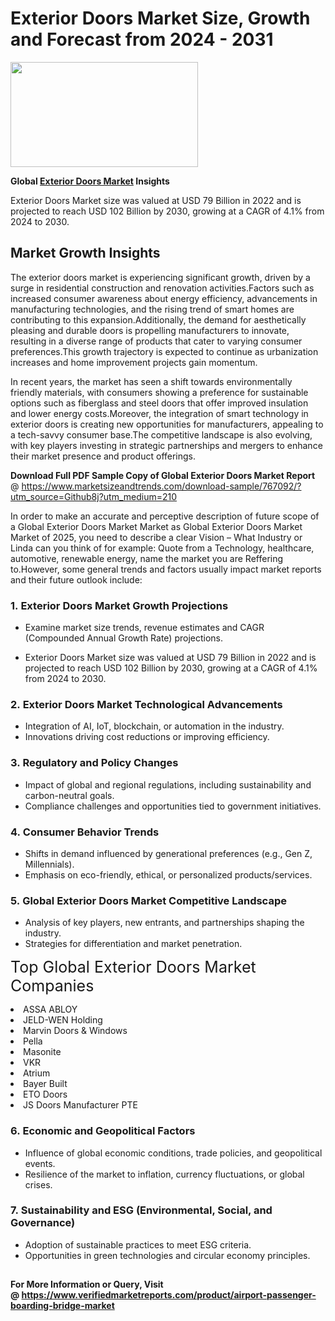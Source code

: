 <H1>Exterior Doors Market Size, Growth and Forecast from 2024 - 2031</H1><img class="aligncenter size-medium wp-image-584254" src="https://thirdeyenews.in/wp-content/uploads/2024/09/Global-Market-Research-300x168.jpeg" alt="" width="300" height="168" /><p><strong>Global&nbsp;<a href="https://www.marketsizeandtrends.com/download-sample/767092/?utm_source=Github8j?utm_medium=210">Exterior Doors Market</a> Insights</strong></p><p>Exterior Doors Market size was valued at USD 79 Billion in 2022 and is projected to reach USD 102 Billion by 2030, growing at a CAGR of 4.1% from 2024 to 2030.</p><p><h2>Market Growth Insights</h2> <p>The exterior doors market is experiencing significant growth, driven by a surge in residential construction and renovation activities.Factors such as increased consumer awareness about energy efficiency, advancements in manufacturing technologies, and the rising trend of smart homes are contributing to this expansion.Additionally, the demand for aesthetically pleasing and durable doors is propelling manufacturers to innovate, resulting in a diverse range of products that cater to varying consumer preferences.This growth trajectory is expected to continue as urbanization increases and home improvement projects gain momentum.</p> <p>In recent years, the market has seen a shift towards environmentally friendly materials, with consumers showing a preference for sustainable options such as fiberglass and steel doors that offer improved insulation and lower energy costs.Moreover, the integration of smart technology in exterior doors is creating new opportunities for manufacturers, appealing to a tech-savvy consumer base.The competitive landscape is also evolving, with key players investing in strategic partnerships and mergers to enhance their market presence and product offerings.</p> <p><span class=""><strong>Download Full PDF Sample Copy of Global Exterior Doors Market Report</strong> @ <a href="https://www.marketsizeandtrends.com/download-sample/767092/?utm_source=Github8j?utm_medium=210" target="_blank">https://www.marketsizeandtrends.com/download-sample/767092/?utm_source=Github8j?utm_medium=210</a></span></p><p>In order to make an accurate and perceptive description of future scope of a Global&nbsp;Exterior Doors Market Market as Global&nbsp;Exterior Doors Market Market of 2025, you need to describe a clear Vision &ndash; What Industry or Linda can you think of for example: Quote from a Technology, healthcare, automotive, renewable energy, name the market you are Reffering to.However, some general trends and factors usually impact market reports and their future outlook include:</p><h3>1.&nbsp;<strong>Exterior Doors Market Growth Projections</strong></h3><ul><li>Examine market size trends, revenue estimates and CAGR (Compounded Annual Growth Rate) projections.</li><li><p>Exterior Doors Market size was valued at USD 79 Billion in 2022 and is projected to reach USD 102 Billion by 2030, growing at a CAGR of 4.1% from 2024 to 2030.</p></li></ul><h3>2.&nbsp;<strong>Exterior Doors Market Technological Advancements</strong></h3><ul><li>Integration of AI, IoT, blockchain, or automation in the industry.</li><li>Innovations driving cost reductions or improving efficiency.</li></ul><h3>3.&nbsp;<strong>Regulatory and Policy Changes</strong></h3><ul><li>Impact of global and regional regulations, including sustainability and carbon-neutral goals.</li><li>Compliance challenges and opportunities tied to government initiatives.</li></ul><h3>4.&nbsp;<strong>Consumer Behavior Trends</strong></h3><ul><li>Shifts in demand influenced by generational preferences (e.g., Gen Z, Millennials).</li><li>Emphasis on eco-friendly, ethical, or personalized products/services.</li></ul><h3>5.&nbsp;<strong>Global Exterior Doors Market Competitive Landscape</strong></h3><ul><li>Analysis of key players, new entrants, and partnerships shaping the industry.</li><li>Strategies for differentiation and market penetration.</li></ul><p data-pm-slice="1 1 []"><span style="color: inherit; font-family: inherit; font-size: 25px;">Top Global Exterior Doors Market Companies</span></p><div class="" data-test-id=""><p><li>ASSA ABLOY</li><li> JELD-WEN Holding</li><li> Marvin Doors & Windows</li><li> Pella</li><li> Masonite</li><li> VKR</li><li> Atrium</li><li> Bayer Built</li><li> ETO Doors</li><li> JS Doors Manufacturer PTE</li></p></div><h3>6.&nbsp;<strong>Economic and Geopolitical Factors</strong></h3><ul><li>Influence of global economic conditions, trade policies, and geopolitical events.</li><li>Resilience of the market to inflation, currency fluctuations, or global crises.</li></ul><h3>7.&nbsp;<strong>Sustainability and ESG (Environmental, Social, and Governance)</strong></h3><ul><li>Adoption of sustainable practices to meet ESG criteria.</li><li>Opportunities in green technologies and circular economy principles.</li></ul><h2><strong style="font-size: 14px;">For More Information or Query, Visit @&nbsp;</strong><a style="background-color: #ffffff; font-size: 14px;" href="https://www.marketsizeandtrends.com/report/exterior-doors-market/" target="_blank">https://www.verifiedmarketreports.com/product/airport-passenger-boarding-bridge-market</a></h2>
